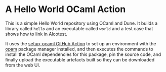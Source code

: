 # A Hello World OCaml Action

This is a simple Hello World repository using OCaml and Dune. It builds a
library called `hello` and an executable called `world` and a test case that
shows how to link in Alcotest.

It uses the [setup-ocaml GitHub Action](https://github.com/avsm/setup-ocaml) to
set up an environment with the [opam](https://opam.ocaml.org) package manager
installed, and then executes the commands to install the OCaml dependencies for
this package, pin the source code, and finally upload the executable artefacts
built so they can be downloaded from the web UI.
